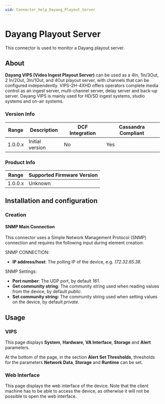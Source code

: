 ```yaml
---
uid: Connector_help_Dayang_Playout_Server
---
```


# Dayang Playout Server

This connector is used to monitor a Dayang playout server.

## About

**Dayang VIPS (Video Ingest Playout Server)** can be used as a 4In, 1In/3Out, 2 In/2Out, 3In/1Out, and 4Out playout server, with channels that can be configured independently. VIPS-2H-4XHD offers operators complete media control as an ingest server, multi-channel server, delay server and back-up server. Dayang VIPS is mainly used for HD/SD ingest systems, studio systems and on-air systems.

### Version Info

| Range | Description | DCF Integration | Cassandra Compliant |
|------------------|-----------------|---------------------|-------------------------|
| 1.0.0.x          | Initial version | No                  | Yes                     |

### Product Info

| Range | Supported Firmware Version |
|------------------|-----------------------------|
| 1.0.0.x          | Unknown                     |

## Installation and configuration

### Creation

#### SNMP Main Connection

This connector uses a Simple Network Management Protocol (SNMP) connection and requires the following input during element creation:

SNMP CONNECTION:

- **IP address/host**: The polling IP of the device, e.g. *172.32.65.38.*

SNMP Settings:

- **Port number**: The UDP port, by default *161.*
- **Get community string**: The community string used when reading values from the device, by default *public*.
- **Set community string:** The community string used when setting values on the device, by default *private*.

## Usage

### VIPS

This page displays **System**, **Hardware**, **VA Interface**, **Storage** and **Alert** parameters.

At the bottom of the page, in the section **Alert Set Thresholds**, thresholds for the parameters **Network Data**, **Storage** and **Runtime** can be set.

### Web Interface

This page displays the web interface of the device. Note that the client machine has to be able to access the device, as otherwise it will not be possible to open the web interface.

